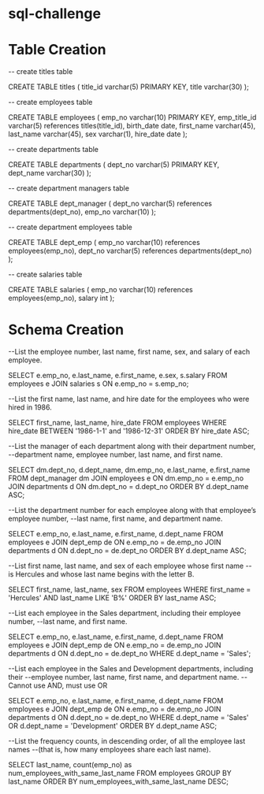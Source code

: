 # sql-challenge

# Table Creation

-- create titles table

CREATE TABLE titles (
	title_id varchar(5) PRIMARY KEY,
	title varchar(30)
);

-- create employees table

CREATE TABLE employees (
	emp_no varchar(10) PRIMARY KEY,
	emp_title_id varchar(5) references titles(title_id),
	birth_date date,
	first_name varchar(45),
	last_name varchar(45),
	sex varchar(1),
	hire_date date
);

-- create departments table

CREATE TABLE departments (
	dept_no varchar(5) PRIMARY KEY,
	dept_name varchar(30)
);

-- create department managers table

CREATE TABLE dept_manager (
	dept_no varchar(5) references departments(dept_no),
	emp_no varchar(10)
);

-- create department employees table

CREATE TABLE dept_emp (
	emp_no varchar(10) references employees(emp_no),
	dept_no varchar(5) references departments(dept_no)
);

-- create salaries table

CREATE TABLE salaries (
	emp_no varchar(10) references employees(emp_no),
	salary int
);

# Schema Creation

--List the employee number, last name, first name, sex, and salary of each employee.

SELECT e.emp_no, e.last_name, e.first_name, e.sex, s.salary
FROM employees e
JOIN salaries s
ON e.emp_no = s.emp_no;

--List the first name, last name, and hire date for the employees who were hired in 1986.

SELECT first_name, last_name, hire_date
FROM employees
WHERE hire_date BETWEEN '1986-1-1' and '1986-12-31'
ORDER BY hire_date ASC;

--List the manager of each department along with their department number,
--department name, employee number, last name, and first name.

SELECT dm.dept_no, d.dept_name, dm.emp_no, e.last_name, e.first_name 
FROM dept_manager dm
JOIN employees e
ON dm.emp_no = e.emp_no
JOIN departments d
ON dm.dept_no = d.dept_no
ORDER BY d.dept_name ASC;

--List the department number for each employee along with that employee’s employee number,
--last name, first name, and department name.

SELECT e.emp_no, e.last_name, e.first_name, d.dept_name
FROM employees e
JOIN dept_emp de 
ON e.emp_no = de.emp_no
JOIN departments d
ON d.dept_no = de.dept_no
ORDER BY d.dept_name ASC;

--List first name, last name, and sex of each employee whose first name
--is Hercules and whose last name begins with the letter B.

SELECT first_name, last_name, sex
FROM employees 
WHERE first_name = 'Hercules' AND last_name LIKE 'B%'
ORDER BY last_name ASC;

--List each employee in the Sales department, including their employee number,
--last name, and first name.

SELECT e.emp_no, e.last_name, e.first_name, d.dept_name
FROM employees e
JOIN dept_emp de 
ON e.emp_no = de.emp_no
JOIN departments d
ON d.dept_no = de.dept_no
WHERE d.dept_name = 'Sales';

--List each employee in the Sales and Development departments, including their
--employee number, last name, first name, and department name. --Cannot use AND, must use OR

SELECT e.emp_no, e.last_name, e.first_name, d.dept_name
FROM employees e
JOIN dept_emp de 
ON e.emp_no = de.emp_no
JOIN departments d
ON d.dept_no = de.dept_no
WHERE d.dept_name = 'Sales' OR d.dept_name = 'Development'
ORDER BY d.dept_name ASC;

--List the frequency counts, in descending order, of all the employee last names
--(that is, how many employees share each last name).

SELECT last_name, count(emp_no) as num_employees_with_same_last_name
FROM employees
GROUP BY last_name
ORDER BY num_employees_with_same_last_name DESC;

